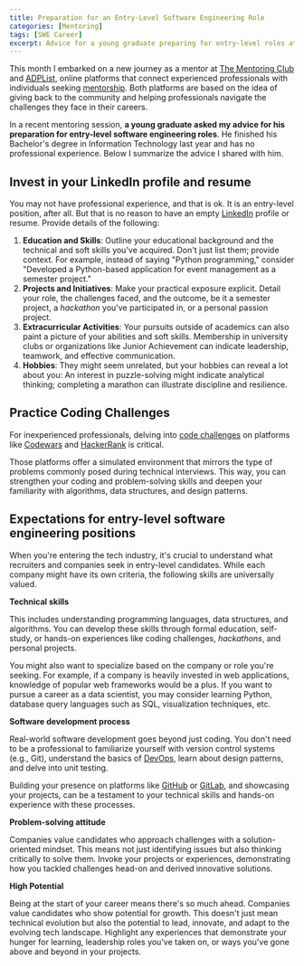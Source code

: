 ```yaml
---
title: Preparation for an Entry-Level Software Engineering Role
categories: [Mentoring]
tags: [SWE Career]
excerpt: Advice for a young graduate preparing for entry-level roles at tech companies.
---
```


This month I embarked on a new journey as a mentor at [The Mentoring Club](https://www.mentoring-club.com/) and [ADPList](https://adplist.org), online platforms that connect experienced professionals with individuals seeking [mentorship](/personal-dev/mentoring). Both platforms are based on the idea of giving back to the community and helping professionals navigate the challenges they face in their careers.

In a recent mentoring session, **a young graduate asked my advice for his preparation for entry-level software engineering roles**. He finished his Bachelor's degree in Information Technology last year and has no professional experience. Below I summarize the advice I shared with him.

## Invest in your LinkedIn profile and resume

You may not have professional experience, and that is ok. It is an entry-level position, after all. But that is no reason to have an empty [LinkedIn](https://www.linkedin.com) profile or resume. Provide details of the following:

1. **Education and Skills**: Outline your educational background and the technical and soft skills you've acquired. Don't just list them; provide context. For example, instead of saying "Python programming," consider "Developed a Python-based application for event management as a semester project."
2. **Projects and Initiatives**: Make your practical exposure explicit. Detail your role, the challenges faced, and the outcome, be it a semester project, a *hackathon* you've participated in, or a personal passion project.
3. **Extracurricular Activities**: Your pursuits outside of academics can also paint a picture of your abilities and soft skills. Membership in university clubs or organizations like Junior Achievement can indicate leadership, teamwork, and effective communication.
4. **Hobbies**: They might seem unrelated, but your hobbies can reveal a lot about you: An interest in puzzle-solving might indicate analytical thinking; completing a marathon can illustrate discipline and resilience.

## Practice Coding Challenges

For inexperienced professionals, delving into [code challenges](/swe/coding/code-kata) on platforms like [Codewars](https://www.codewars.com/) and [HackerRank](https://www.hackerrank.com) is critical.

Those platforms offer a simulated environment that mirrors the type of problems commonly posed during technical interviews. This way, you can strengthen your coding and problem-solving skills and deepen your familiarity with algorithms, data structures, and design patterns.

## Expectations for entry-level software engineering positions

When you're entering the tech industry, it's crucial to understand what recruiters and companies seek in entry-level candidates. While each company might have its own criteria, the following skills are universally valued.

**Technical skills**

This includes understanding programming languages, data structures, and algorithms. You can develop these skills through formal education, self-study, or hands-on experiences like coding challenges, *hackathons*, and personal projects.

You might also want to specialize based on the company or role you're seeking. For example, if a company is heavily invested in web applications, knowledge of popular web frameworks would be a plus. If you want to pursue a career as a data scientist, you may consider learning Python, database query languages such as SQL, visualization techniques, etc.

**Software development process**

Real-world software development goes beyond just coding. You don't need to be a professional to familiarize yourself with version control systems (e.g., Git), understand the basics of [DevOps](/swe/devops), learn about design patterns, and delve into unit testing.

Building your presence on platforms like [GitHub](https://github.com/) or [GitLab](https://gitlab.com), and showcasing your projects, can be a testament to your technical skills and hands-on experience with these processes.

**Problem-solving attitude**

Companies value candidates who approach challenges with a solution-oriented mindset. This means not just identifying issues but also thinking critically to solve them. Invoke your projects or experiences, demonstrating how you tackled challenges head-on and derived innovative solutions.

**High Potential**

Being at the start of your career means there's so much ahead. Companies value candidates who show potential for growth. This doesn't just mean technical evolution but also the potential to lead, innovate, and adapt to the evolving tech landscape. Highlight any experiences that demonstrate your hunger for learning, leadership roles you've taken on, or ways you've gone above and beyond in your projects.